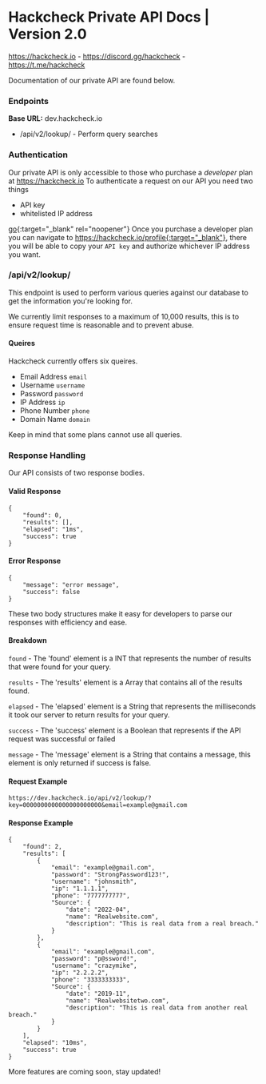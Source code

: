 # Hackcheck Private API Docs | Version 2.0
https://hackcheck.io - https://discord.gg/hackcheck - https://t.me/hackcheck

Documentation of our private API are found below.


### Endpoints
**Base URL:** dev.hackcheck.io
* /api/v2/lookup/ - Perform query searches 

### Authentication
Our private API is only accessible to those who purchase a _developer_ plan at https://hackcheck.io
To authenticate a request on our API you need two things
- API key
- whitelisted IP address

[go](http://stackoverflow.com){:target="_blank" rel="noopener"}
Once you purchase a developer plan you can navigate to https://hackcheck.io/profile{:target="_blank"}, there you will be able to copy your `API key` and authorize whichever IP address you want.

### /api/v2/lookup/
This endpoint is used to perform various queries against our database to get the information you're looking for.

We currently limit responses to a maximum of 10,000 results, this is to ensure request time is reasonable and to prevent abuse.

#### Queires
Hackcheck currently offers six  queires.
- Email Address `email`
- Username      `username`
- Password      `password`
- IP Address    `ip`
- Phone Number  `phone`
- Domain Name   `domain`

Keep in mind that some plans cannot use all queries. 

### Response Handling
Our API consists of two response bodies.
#### Valid Response
```
{
    "found": 0,
    "results": [],
    "elapsed": "1ms",
    "success": true
}
```
#### Error Response
```
{
    "message": "error message",
    "success": false
}
```
These two body structures make it easy for developers to parse our responses with efficiency and ease. 

#### Breakdown
`found` - The 'found' element is a INT that represents the number of results that were found for your query.

`results` - The 'results' element is a Array that contains all of the results found.

`elapsed` - The 'elapsed' element is a String that represents the milliseconds it took our server to return results for your query.

`success` - The 'success' element is a Boolean that represents if the API request was successful or failed

`message` - The 'message' element is a String that contains a message, this element is only returned if success is false.

#### Request Example
```
https://dev.hackcheck.io/api/v2/lookup/?key=0000000000000000000000&email=example@gmail.com
```
#### Response Example
```
{
    "found": 2,
    "results": [
        {
            "email": "example@gmail.com",
            "password": "StrongPassword123!",
            "username": "johnsmith",
            "ip": "1.1.1.1",
            "phone": "7777777777",
            "Source": {
                "date": "2022-04",
                "name": "Realwebsite.com",
                "description": "This is real data from a real breach."
            }
        },
        {
            "email": "example@gmail.com",
            "password": "p@ssword!",
            "username": "crazymike",
            "ip": "2.2.2.2",
            "phone": "3333333333",
            "Source": {
                "date": "2019-11",
                "name": "Realwebsitetwo.com",
                "description": "This is real data from another real breach."
            }
        }
    ],
    "elapsed": "10ms",
    "success": true
}
```

More features are coming soon, stay updated!
